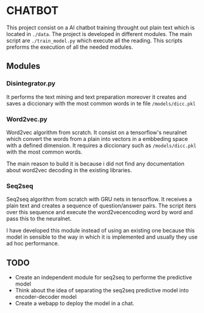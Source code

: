 # CHATBOT

This project consist on a AI chatbot training throught out plain text which is located in `./data`. The project is developed in different modules. The main script are `./train_model.py` which execute all the reading. This scripts preforms the execution of all the needed modules.

## Modules

### Disintegrator.py

It performs the text mining and text preparation moreover it creates and saves a diccionary with the most common words in te file `/models/dicc.pkl`

### Word2vec.py

Word2vec algorithm from scratch. It consist on a tensorflow's neuralnet which convert the words from a plain into vectors in a embbeding space with a defined dimension. It requires a diccionary such as `/models/dicc.pkl` with the most common words.

The main reason to build it is because i did not find any documentation about word2vec decoding in the existing libraries.

### Seq2seq

Seq2seq algorithm from scratch with GRU nets in tensorflow. It receives a plain text and creates a sequence of question/answer pairs. The script iters over this sequence and execute the word2vecencoding word by word and pass this to the neuralnet.

I have developed this module instead of using an existing one because this model in sensible to the way in which it is implemented and usually they use ad hoc performance.

## TODO

* Create an independent module for seq2seq to performe the predictive model
* Think about the idea of separating the seq2seq predictive model into encoder-decoder model
* Create a webapp to deploy the model in a chat.
